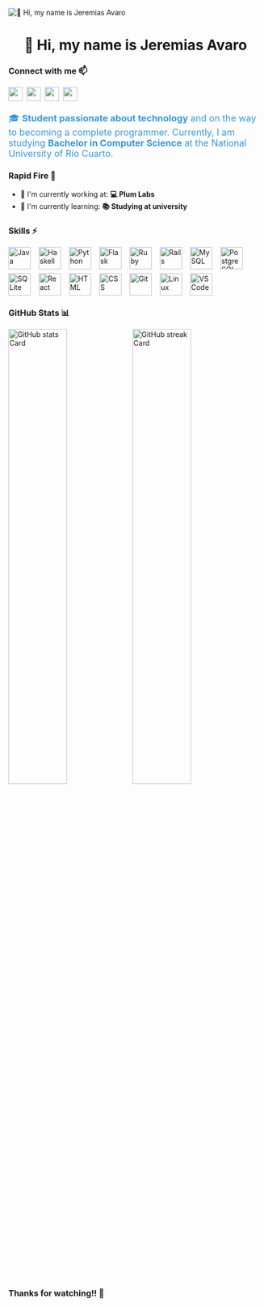 ![👋 Hi, my name is Jeremias Avaro](https://images-wixmp-ed30a86b8c4ca887773594c2.wixmp.com/f/c83c004e-1370-4756-88e5-4071de797088/dgdq8br-09cc7ad6-a021-47a5-b0e0-917b12b0f7a7.gif?token=eyJ0eXAiOiJKV1QiLCJhbGciOiJIUzI1NiJ9.eyJzdWIiOiJ1cm46YXBwOjdlMGQxODg5ODIyNjQzNzNhNWYwZDQxNWVhMGQyNmUwIiwiaXNzIjoidXJuOmFwcDo3ZTBkMTg4OTgyMjY0MzczYTVmMGQ0MTVlYTBkMjZlMCIsIm9iaiI6W1t7InBhdGgiOiJcL2ZcL2M4M2MwMDRlLTEzNzAtNDc1Ni04OGU1LTQwNzFkZTc5NzA4OFwvZGdkcThici0wOWNjN2FkNi1hMDIxLTQ3YTUtYjBlMC05MTdiMTJiMGY3YTcuZ2lmIn1dXSwiYXVkIjpbInVybjpzZXJ2aWNlOmZpbGUuZG93bmxvYWQiXX0.tqRMtE-b2QiI2nnefNxSDMJvZCcYqFmq2ccg_Xfzqb8)

<div id="toc">
  <ul align="center" style="list-style: none">
    <summary>
      <h1>
        👋 Hi, my name is Jeremias Avaro
      </h1>
    </summary>
  </ul>
</div>

**<h3 align="left">Connect with me 📫</h3>** 
<p align="left"><a href="jeremiasavaro7@gmail.com" target="_blank"><img src="https://img.shields.io/badge/Gmail-D14836?style=for-the-badge&logo=gmail&logoColor=white" height="28" style="margin-right: 4px"></a> <a href="https://github.com/jeremiasavaro" target="_blank"><img src="https://img.shields.io/badge/GitHub-100000?style=for-the-badge&logo=github&logoColor=white" height="28" style="margin-right: 4px"></a> <a href="https://www.linkedin.com/in/jeremiasavaro" target="_blank"><img src="https://img.shields.io/badge/LinkedIn-0077B5?style=for-the-badge&logo=linkedin&logoColor=white" height="28" style="margin-right: 4px"></a> <a href="https://www.instagram.com/Baachi13" target="_blank"><img src="https://img.shields.io/badge/Instagram-E4405F?style=for-the-badge&logo=instagram&logoColor=white" height="28" style="margin-right: 4px"></a></p>

<p align="left" style="font-size: 18px; color: #3498db;">
  🎓 <strong>Student passionate about technology</strong> and on the way to becoming a complete programmer.
  Currently, I am studying <strong>Bachelor in Computer Science</strong>
  at the National University of Río Cuarto.
</p>



**<h3 align="left">Rapid Fire 📨</h3>**

- 💼 I'm currently working at: **💻 Plum Labs**
- 🌱 I'm currently learning: **📚 Studying at university**

 **<h3 align="left">Skills ⚡</h3>**

<div style="display: flex; flex-wrap: wrap; gap: 8px; justify-content: left;">
  <img src="https://skillicons.dev/icons?i=java" height="44" alt="Java" style="margin-right: 8px">
  <img src="https://skillicons.dev/icons?i=haskell" height="44" alt="Haskell" style="margin-right: 8px">
  <img src="https://skillicons.dev/icons?i=python" height="44" alt="Python" style="margin-right: 8px">
  <img src="https://skillicons.dev/icons?i=flask" height="44" alt="Flask" style="margin-right: 8px">
  <img src="https://skillicons.dev/icons?i=ruby" height="44" alt="Ruby" style="margin-right: 8px">
  <img src="https://skillicons.dev/icons?i=rails" height="44" alt="Rails" style="margin-right: 8px">
  <img src="https://skillicons.dev/icons?i=mysql" height="44" alt="MySQL" style="margin-right: 8px">
  <img src="https://skillicons.dev/icons?i=postgresql" height="44" alt="PostgreSQL" style="margin-right: 8px">
  <img src="https://skillicons.dev/icons?i=sqlite" height="44" alt="SQLite" style="margin-right: 8px">
  <img src="https://skillicons.dev/icons?i=react" height="44" alt="React" style="margin-right: 8px">
  <img src="https://skillicons.dev/icons?i=html" height="44" alt="HTML" style="margin-right: 8px">
  <img src="https://skillicons.dev/icons?i=css" height="44" alt="CSS" style="margin-right: 8px">
  <img src="https://skillicons.dev/icons?i=git" height="44" alt="Git" style="margin-right: 8px">
  <img src="https://skillicons.dev/icons?i=linux" height="44" alt="Linux" style="margin-right: 8px">
  <img src="https://skillicons.dev/icons?i=vscode" height="44" alt="VSCode" style="margin-right: 8px">
</div>


 **<h3 align="left">GitHub Stats 📊</h3>**

<p align="left">
  <img width="48%" src="https://github-readme-stats.vercel.app/api?username=jeremiasavaro&theme=react&hide_title=false&hide_rank=false&show_icons=false&include_all_commits=false&count_private=true&line_height=23" alt="GitHub stats Card" />
  <img width="48%" src="https://streak-stats.demolab.com/?user=jeremiasavaro&theme=react&hide_border=false&date_format=M+j%5B%2C+Y%5D&mode=daily&hide_total_contributions=false&hide_current_streak=false&hide_longest_streak=false&card_height=200" alt="GitHub streak Card" />
</p>

**<h3>Thanks for watching!! 👐</h3>**
